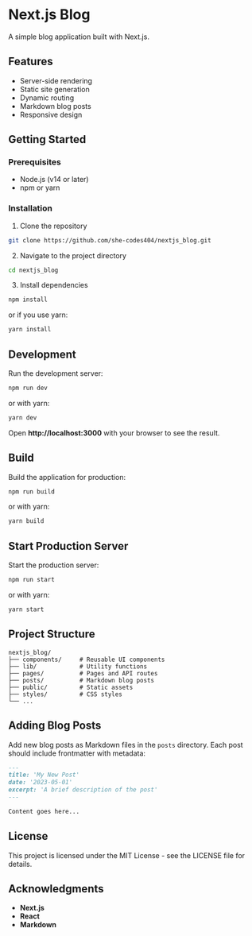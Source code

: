 # Next.js Blog

A simple blog application built with Next.js.

## Features
* Server-side rendering
* Static site generation
* Dynamic routing
* Markdown blog posts
* Responsive design

## Getting Started

### Prerequisites
* Node.js (v14 or later)
* npm or yarn

### Installation
1. Clone the repository
```bash
git clone https://github.com/she-codes404/nextjs_blog.git
```

2. Navigate to the project directory
```bash
cd nextjs_blog
```

3. Install dependencies
```bash
npm install
```

or if you use yarn:
```bash
yarn install
```

## Development
Run the development server:
```bash
npm run dev
```

or with yarn:
```bash
yarn dev
```

Open **http://localhost:3000** with your browser to see the result.

## Build
Build the application for production:
```bash
npm run build
```

or with yarn:
```bash
yarn build
```

## Start Production Server
Start the production server:
```bash
npm run start
```

or with yarn:
```bash
yarn start
```

## Project Structure
```
nextjs_blog/
├── components/     # Reusable UI components
├── lib/            # Utility functions
├── pages/          # Pages and API routes
├── posts/          # Markdown blog posts
├── public/         # Static assets
├── styles/         # CSS styles
└── ...
```

## Adding Blog Posts
Add new blog posts as Markdown files in the `posts` directory. Each post should include frontmatter with metadata:

```markdown
---
title: 'My New Post'
date: '2023-05-01'
excerpt: 'A brief description of the post'
---

Content goes here...
```

## License
This project is licensed under the MIT License - see the LICENSE file for details.

## Acknowledgments
* **Next.js**
* **React**
* **Markdown**